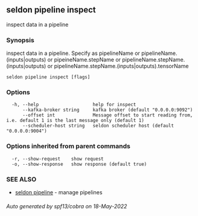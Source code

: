 ## seldon pipeline inspect

inspect data in a pipeline

### Synopsis

inspect data in a pipeline. Specify as pipelineName or pipelineName.(inputs|outputs) or  pipeineName.stepName or pipelineName.stepName.(inputs|outputs) or pipelineName.stepName.(inputs|outputs).tensorName

```
seldon pipeline inspect [flags]
```

### Options

```
  -h, --help                    help for inspect
      --kafka-broker string     kafka broker (default "0.0.0.0:9092")
      --offset int              Message offset to start reading from, i.e. default 1 is the last message only (default 1)
      --scheduler-host string   seldon scheduler host (default "0.0.0.0:9004")
```

### Options inherited from parent commands

```
  -r, --show-request    show request
  -o, --show-response   show response (default true)
```

### SEE ALSO

* [seldon pipeline](seldon_pipeline.md)	 - manage pipelines

###### Auto generated by spf13/cobra on 18-May-2022
